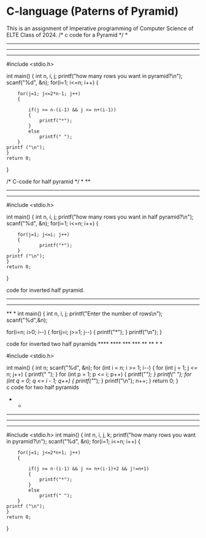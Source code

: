 # C-language (Paterns of Pyramid)
This is an assignment of Imperative programming of Computer Science of ELTE Class of 2024.
/* c code for a Pyramid */
    *
   ***
  *****
 *******
#include <stdio.h>

int main()
{
    int n, i, j;
    printf("how many rows you want in pyramid?\n");
    scanf("%d", &n);
    for(i=1; i<=n; i++) 
    {
        
        for(j=1; j<=2*n-1; j++) 
        {
            
            if(j >= n-(i-1) && j <= n+(i-1))
            {
                printf("*");
            }
            else
                printf(" ");
        }
    printf ("\n");
    }
    return 0;
}

/* C-code for half pyramid */
*
**
***
****
#include <stdio.h>

int main()
{
    int n, i, j;
    printf("how many rows you want in half pyramid?\n");
    scanf("%d", &n);
    for(i=1; i<=n; i++) 
    {
        
        for(j=1; j<=i; j++) 
        {
                printf("*");
        }
    printf ("\n");
    }
    return 0;
}

code for inverted half pyramid.
****
***
**
*
int main()
{
  int n, i, j;
  printf("Enter the number of rows\n");
  scanf("%d",&n);

  for(i=n; i>0; i--)
  {
    for(j=i; j>=1; j--)
    {
      printf("*");
    }
    printf("\n");
  }
  
  code for inverted two half pyramids
    **** ****
     *** ***
      ** **
       * *
       
#include <stdio.h>

int main()
{
	int n;
	scanf("%d", &n);
	for (int i = n; i >= 1; i--)
	{
		for (int j = 1; j <= n; j++)
		{
			printf(" ");
		}
		for (int p = 1; p <= i; p++)
		{
			printf("*");
		}
		printf(" ");
		for (int q = 0; q <= i - 1; q++)
		{
			printf("*");
		}
		printf("\n");
		n++;
	}
	return 0;
}       
c code for two half pyramids
   * *
  ** **
 *** ***
**** ****

#include <stdio.h>
int main()
{
    int n, i, j, k;
    printf("how many rows you want in pyramid?\n");
    scanf("%d", &n);
    for(i=1; i<=n; i++) 
    {
        
        for(j=1; j<=2*n+1; j++) 
        {
            
            if(j >= n-(i-1) && j <= n+(i-1)+2 && j!=n+1)
            {
                printf("*");
            }
            else
                printf(" ");
        }
    printf ("\n");
    }
    return 0;
}

